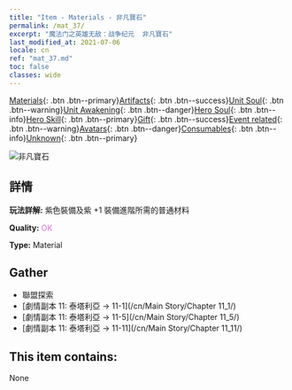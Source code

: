 ```yaml
---
title: "Item - Materials - 非凡寶石"
permalink: /mat_37/
excerpt: "魔法门之英雄无敌：战争纪元  非凡寶石"
last_modified_at: 2021-07-06
locale: cn
ref: "mat_37.md"
toc: false
classes: wide
---
```

 [Materials](/ItemsCN/){: .btn .btn--primary}[Artifacts](/ItemsCN/Artifacts/){: .btn .btn--success}[Unit Soul](/ItemsCN/UnitSoul/){: .btn .btn--warning}[Unit Awakening](/ItemsCN/UnitAwakening/){: .btn .btn--danger}[Hero Soul](/ItemsCN/HeroSoul/){: .btn .btn--info}[Hero Skill](/ItemsCN/HeroSkill/){: .btn .btn--primary}[Gift](/ItemsCN/Gift/){: .btn .btn--success}[Event related](/ItemsCN/Events/){: .btn .btn--warning}[Avatars](/ItemsCN/Avatars/){: .btn .btn--danger}[Consumables](/ItemsCN/Consumables/){: .btn .btn--info}[Unknown](/ItemsCN/Unknown/){: .btn .btn--primary}

 ![非凡寶石](/images/t/i_cailiao_baoshi2.png)

## 詳情
 **玩法詳解:** 紫色裝備及紫 +1 裝備進階所需的普通材料

 **Quality:** <span style="color: #DA70D6">OK</span>

 **Type:** Material

## Gather

*    聯盟探索 
*    [劇情副本 11: 泰塔利亞 -> 11-1](/cn/Main Story/Chapter 11_1/) 
*    [劇情副本 11: 泰塔利亞 -> 11-5](/cn/Main Story/Chapter 11_5/) 
*    [劇情副本 11: 泰塔利亞 -> 11-11](/cn/Main Story/Chapter 11_11/) 

## This item contains:

  None

